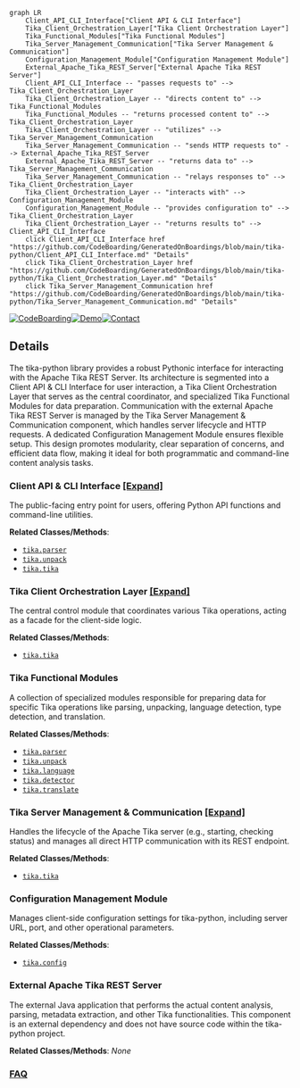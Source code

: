 ```mermaid
graph LR
    Client_API_CLI_Interface["Client API & CLI Interface"]
    Tika_Client_Orchestration_Layer["Tika Client Orchestration Layer"]
    Tika_Functional_Modules["Tika Functional Modules"]
    Tika_Server_Management_Communication["Tika Server Management & Communication"]
    Configuration_Management_Module["Configuration Management Module"]
    External_Apache_Tika_REST_Server["External Apache Tika REST Server"]
    Client_API_CLI_Interface -- "passes requests to" --> Tika_Client_Orchestration_Layer
    Tika_Client_Orchestration_Layer -- "directs content to" --> Tika_Functional_Modules
    Tika_Functional_Modules -- "returns processed content to" --> Tika_Client_Orchestration_Layer
    Tika_Client_Orchestration_Layer -- "utilizes" --> Tika_Server_Management_Communication
    Tika_Server_Management_Communication -- "sends HTTP requests to" --> External_Apache_Tika_REST_Server
    External_Apache_Tika_REST_Server -- "returns data to" --> Tika_Server_Management_Communication
    Tika_Server_Management_Communication -- "relays responses to" --> Tika_Client_Orchestration_Layer
    Tika_Client_Orchestration_Layer -- "interacts with" --> Configuration_Management_Module
    Configuration_Management_Module -- "provides configuration to" --> Tika_Client_Orchestration_Layer
    Tika_Client_Orchestration_Layer -- "returns results to" --> Client_API_CLI_Interface
    click Client_API_CLI_Interface href "https://github.com/CodeBoarding/GeneratedOnBoardings/blob/main/tika-python/Client_API_CLI_Interface.md" "Details"
    click Tika_Client_Orchestration_Layer href "https://github.com/CodeBoarding/GeneratedOnBoardings/blob/main/tika-python/Tika_Client_Orchestration_Layer.md" "Details"
    click Tika_Server_Management_Communication href "https://github.com/CodeBoarding/GeneratedOnBoardings/blob/main/tika-python/Tika_Server_Management_Communication.md" "Details"
```

[![CodeBoarding](https://img.shields.io/badge/Generated%20by-CodeBoarding-9cf?style=flat-square)](https://github.com/CodeBoarding/GeneratedOnBoardings)[![Demo](https://img.shields.io/badge/Try%20our-Demo-blue?style=flat-square)](https://www.codeboarding.org/demo)[![Contact](https://img.shields.io/badge/Contact%20us%20-%20contact@codeboarding.org-lightgrey?style=flat-square)](mailto:contact@codeboarding.org)

## Details

The tika-python library provides a robust Pythonic interface for interacting with the Apache Tika REST Server. Its architecture is segmented into a Client API & CLI Interface for user interaction, a Tika Client Orchestration Layer that serves as the central coordinator, and specialized Tika Functional Modules for data preparation. Communication with the external Apache Tika REST Server is managed by the Tika Server Management & Communication component, which handles server lifecycle and HTTP requests. A dedicated Configuration Management Module ensures flexible setup. This design promotes modularity, clear separation of concerns, and efficient data flow, making it ideal for both programmatic and command-line content analysis tasks.

### Client API & CLI Interface [[Expand]](./Client_API_CLI_Interface.md)
The public-facing entry point for users, offering Python API functions and command-line utilities.


**Related Classes/Methods**:

- <a href="https://github.com/chrismattmann/tika-python/blob/master/tika/parser.py" target="_blank" rel="noopener noreferrer">`tika.parser`</a>
- <a href="https://github.com/chrismattmann/tika-python/blob/master/tika/unpack.py" target="_blank" rel="noopener noreferrer">`tika.unpack`</a>
- <a href="https://github.com/chrismattmann/tika-python/blob/master/tika/tika.py" target="_blank" rel="noopener noreferrer">`tika.tika`</a>


### Tika Client Orchestration Layer [[Expand]](./Tika_Client_Orchestration_Layer.md)
The central control module that coordinates various Tika operations, acting as a facade for the client-side logic.


**Related Classes/Methods**:

- <a href="https://github.com/chrismattmann/tika-python/blob/master/tika/tika.py" target="_blank" rel="noopener noreferrer">`tika.tika`</a>


### Tika Functional Modules
A collection of specialized modules responsible for preparing data for specific Tika operations like parsing, unpacking, language detection, type detection, and translation.


**Related Classes/Methods**:

- <a href="https://github.com/chrismattmann/tika-python/blob/master/tika/parser.py" target="_blank" rel="noopener noreferrer">`tika.parser`</a>
- <a href="https://github.com/chrismattmann/tika-python/blob/master/tika/unpack.py" target="_blank" rel="noopener noreferrer">`tika.unpack`</a>
- <a href="https://github.com/chrismattmann/tika-python/blob/master/tika/language.py" target="_blank" rel="noopener noreferrer">`tika.language`</a>
- <a href="https://github.com/chrismattmann/tika-python/blob/master/tika/detector.py" target="_blank" rel="noopener noreferrer">`tika.detector`</a>
- <a href="https://github.com/chrismattmann/tika-python/blob/master/tika/translate.py" target="_blank" rel="noopener noreferrer">`tika.translate`</a>


### Tika Server Management & Communication [[Expand]](./Tika_Server_Management_Communication.md)
Handles the lifecycle of the Apache Tika server (e.g., starting, checking status) and manages all direct HTTP communication with its REST endpoint.


**Related Classes/Methods**:

- <a href="https://github.com/chrismattmann/tika-python/blob/master/tika/tika.py" target="_blank" rel="noopener noreferrer">`tika.tika`</a>


### Configuration Management Module
Manages client-side configuration settings for tika-python, including server URL, port, and other operational parameters.


**Related Classes/Methods**:

- <a href="https://github.com/chrismattmann/tika-python/blob/master/tika/config.py" target="_blank" rel="noopener noreferrer">`tika.config`</a>


### External Apache Tika REST Server
The external Java application that performs the actual content analysis, parsing, metadata extraction, and other Tika functionalities. This component is an external dependency and does not have source code within the tika-python project.


**Related Classes/Methods**: _None_



### [FAQ](https://github.com/CodeBoarding/GeneratedOnBoardings/tree/main?tab=readme-ov-file#faq)